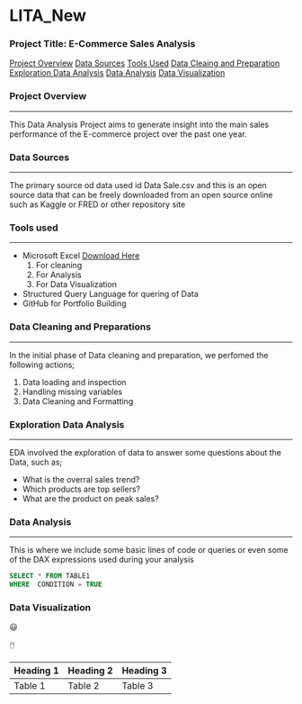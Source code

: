 # LITA_New  

### Project Title: E-Commerce Sales Analysis
[Project Overview](#project-overview)
[Data Sources](#data-sources)
[Tools Used](#tools-used)
[Data Cleaing and Preparation](#data-cleaning-and-preparation)
[Exploration Data Analysis](#exploration-data-analysis)
[Data Analysis](#data-analysis)
[Data Visualization](#data-visualization)

### Project Overview
---
This Data Analysis Project aims to generate insight into the main sales performance of the E-commerce project over the past one year.

### Data Sources
---
The primary source od data used id Data Sale.csv and this is an open source data that can be freely downloaded from an open source online such as Kaggle or FRED or other repository site

### Tools used
---
- Microsoft Excel [Download Here](https://www.microsoft.com)
   1. For cleaning
   2. For Analysis
   3. For Data Visualization
- Structured Query Language for quering of Data
- GitHub for Portfolio Building

### Data Cleaning and Preparations
---
In the initial phase of Data cleaning and preparation, we perfomed the following actions;
1. Data loading and inspection
2. Handling missing variables
3. Data Cleaning and Formatting

### Exploration Data Analysis
---
EDA involved the exploration of data to answer some questions about the Data, such as;
- What is the overral sales trend?
- Which products are top sellers?
- What are the product on peak sales?

### Data Analysis
---
This is where we include some basic lines of code or queries or even some of the DAX expressions used during your analysis
```SQL
SELECT * FROM TABLE1
WHERE  CONDITION = TRUE
```

### Data Visualization

😃

🖱️

|Heading 1|Heading 2|Heading 3|
|---------|---------|---------|
|Table 1| Table 2| Table 3|

